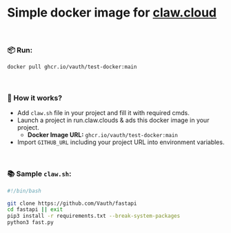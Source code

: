 # Simple docker image for [claw.cloud](https://run.claw.cloud)

<br>

### 📦 Run:
```sh
docker pull ghcr.io/vauth/test-docker:main
```

<br>

### 🚀 How it works?
- Add `claw.sh` file in your project and fill it with required cmds.
- Launch a project in run.claw.clouds & ads this docker image in your project.
  - **Docker Image URL:** `ghcr.io/vauth/test-docker:main`
- Import `GITHUB_URL` including your project URL into environment variables.

<br>

### 📚 Sample `claw.sh`:
```sh
#!/bin/bash

git clone https://github.com/Vauth/fastapi
cd fastapi || exit
pip3 install -r requirements.txt --break-system-packages
python3 fast.py

```
